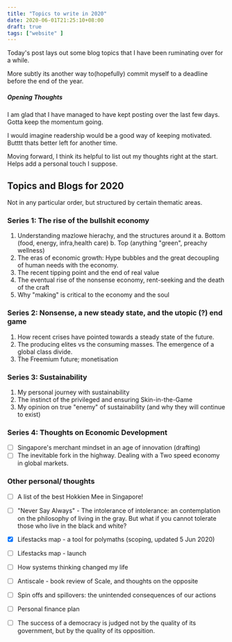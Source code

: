 ```yaml
---
title: "Topics to write in 2020"
date: 2020-06-01T21:25:10+08:00
draft: true
tags: ["website" ]
---
```


Today's post lays out some blog topics that I have been ruminating over for a while.

More subtly its another way to(hopefully) commit myself to a deadline before the end of the year.

##### Opening Thoughts
I am glad that I have managed to have kept posting over the last few days. Gotta keep the momentum going. 

I would imagine readership would be a good way of keeping motivated. Butttt thats better left for another time.

Moving forward, I think its helpful to list out my thoughts right at the start. Helps add a personal touch I suppose.

## Topics and Blogs for 2020
Not in any particular order, but structured by certain thematic areas.

### Series 1: The rise of the bullshit economy
1. Understanding mazlowe hierachy, and the structures around it
	a. Bottom (food, energy, infra,health care)
	b. Top (anything "green", preachy wellness)
2. The eras of economic growth: Hype bubbles and the great decoupling of human needs with the economy.
3. The recent tipping point and the end of real value
4. The eventual rise of the nonsense economy, rent-seeking and the death of the craft
5. Why "making" is critical to the economy and the soul

### Series 2: Nonsense, a new steady state, and the utopic (?) end game
1.  How recent crises have pointed towards a steady state of the future.
2.	The producing elites vs the consuming masses. The emergence of a global class divide.
3.  The Freemium future; monetisation

### Series 3: Sustainability
1. My personal journey with sustainability
2. The instinct of the privileged and ensuring Skin-in-the-Game
3. My opinion on true "enemy" of sustainability (and why they will continue to exist)

### Series 4: Thoughts on Economic Development
- [ ] Singapore's merchant mindset in an age of innovation (drafting)
- [ ] The inevitable fork in the highway. Dealing with a Two speed economy in global markets.

### Other personal/ thoughts

- [ ] A list of the best Hokkien Mee in Singapore!
- [ ] "Never Say Always" - The intolerance of intolerance: an contemplation on the philosophy of living in the gray. But what if you cannot tolerate those who live in the black and white?
- [x] Lifestacks map - a tool for polymaths (scoping, updated 5 Jun 2020)
- [ ] Lifestacks map - launch
- [ ] How systems thinking changed my life
- [ ] Antiscale - book review of Scale, and thoughts on the opposite
- [ ] Spin offs and spillovers: the unintended consequences of our actions
- [ ] Personal finance plan
- [ ] The success of a democracy is judged not by the quality of its government, but by the quality of its opposition.

